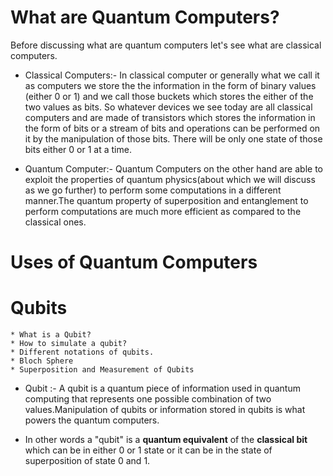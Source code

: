# What are Quantum Computers?
Before discussing what are quantum computers let's see what are classical computers.
* Classical Computers:- In classical computer or generally what we call it as computers we store the the information in the form of binary values (either 0 or 1) and we call those buckets which stores the either of the two values as bits.
    So whatever devices we see today are all classical computers and are made of transistors which stores the information in the form of bits or a stream of bits and operations can be performed on it by the manipulation of those bits. There will be only one state of those bits either 0 or 1 at a time.

* Quantum Computer:- Quantum Computers on the other hand are able to exploit the properties of quantum physics(about which we will discuss as we go further) to perform some computations in a different manner.The quantum property of superposition and entanglement to perform computations are much more efficient as compared to the classical ones.


# Uses of Quantum Computers

# Qubits
    * What is a Qubit?
    * How to simulate a qubit?
    * Different notations of qubits.
    * Bloch Sphere
    * Superposition and Measurement of Qubits

* Qubit :- A qubit is a quantum piece of information used in quantum computing that represents one possible combination of two values.Manipulation of qubits or information stored in qubits is what powers the quantum computers.

* In other words a "qubit" is a **quantum equivalent** of the **classical bit** which can be in either 0 or 1 state or it can be in the state of superposition of state 0 and 1.
